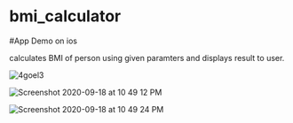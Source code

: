 # bmi_calculator
#App Demo on ios

calculates BMI of person using given paramters and displays result to user.

![4goel3](https://user-images.githubusercontent.com/68919917/94572392-99919a80-028e-11eb-91d1-7c9819f18d1d.gif)

![Screenshot 2020-09-18 at 10 49 12 PM](https://user-images.githubusercontent.com/68919917/93626973-e01b0580-fa01-11ea-803c-d6a4fd1662ce.png)

![Screenshot 2020-09-18 at 10 49 24 PM](https://user-images.githubusercontent.com/68919917/93627084-0640a580-fa02-11ea-975d-294805d5e30e.png)



